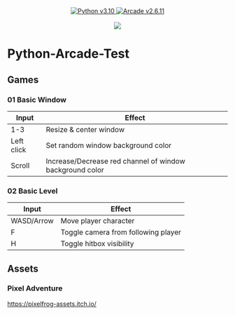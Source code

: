 <div align="center">
  <a href="https://www.python.org/">
    <img src="https://img.shields.io/badge/Python-v3.10-blue" alt="Python v3.10">
  </a>
  <a href="https://api.arcade.academy/en/2.6.11/">
    <img src="https://img.shields.io/badge/Arcade-v2.6.11-blue" alt="Arcade v2.6.11">
  </a>
</div>
<br />
<div align="center">
  <a href="https://github.com/MrTanoshii/Python-Arcade-Test/actions/workflows/python_check.yml">
    <img src="https://github.com/MrTanoshii/Python-Arcade-Test/actions/workflows/python_check.yml/badge.svg">
  </a>
</div>

# Python-Arcade-Test

## Games

### 01 Basic Window

| Input      | Effect                                                   |
| ---------- | -------------------------------------------------------- |
| 1-3        | Resize & center window                                   |
| Left click | Set random window background color                       |
| Scroll     | Increase/Decrease red channel of window background color |

### 02 Basic Level

| Input      | Effect                              |
| ---------- | ----------------------------------- |
| WASD/Arrow | Move player character               |
| F          | Toggle camera from following player |
| H          | Toggle hitbox visibility            |

## Assets

### Pixel Adventure

https://pixelfrog-assets.itch.io/
